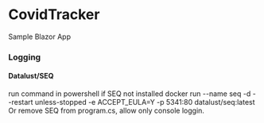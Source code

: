 # CovidTracker
Sample Blazor App

### Logging
#### Datalust/SEQ
run command in powershell if SEQ not installed
docker run --name seq -d --restart unless-stopped -e ACCEPT_EULA=Y -p 5341:80 datalust/seq:latest
Or remove SEQ from program.cs, allow only console loggin.


